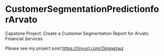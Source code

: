 # CustomerSegmentationPredictionforArvato
Capstone Project: Create a Customer Segmentation Report for Arvato Financial Services







Please see my project post:https://tinyurl.com/2knpwzwz
